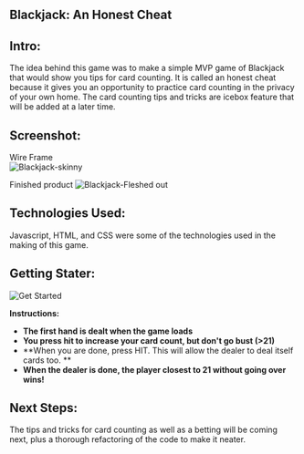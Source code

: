 

## Blackjack: An Honest Cheat


## Intro:

The idea behind this game was to make a simple MVP game of Blackjack that would show you tips for card counting. It is called an honest cheat because it gives you an opportunity to practice card counting in the privacy of your own home. The card counting tips and tricks are icebox feature that will be added at a later time.

## Screenshot:
Wire Frame   
![Blackjack-skinny](https://i.imgur.com/vaWWho5.jpg)

Finished product
![Blackjack-Fleshed out](https://i.imgur.com/Y5dWlJr.png)

## Technologies Used:

Javascript, HTML, and CSS were some of the technologies used in the making of this game.

## Getting Stater:

![Get Started](https://r101010.github.io/Blackjack--Honest-Cheat/)

**Instructions:**

- **The first hand is dealt when the game loads** 
- **You press hit to increase your card count, but don't go bust (>21)** 
- **When you are done, press HIT. This will allow the dealer to deal itself cards too. ** 
- **When the dealer is done, the player closest to 21 without going over wins!** 

## Next Steps:

The tips and tricks for card counting as well as a betting will be coming next, plus a thorough refactoring of the code to make it neater. 
